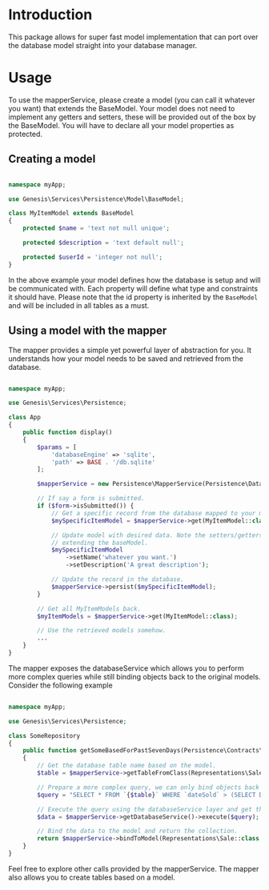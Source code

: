 Introduction
============

This package allows for super fast model implementation that can port over the database model straight into your database manager.

Usage
=====

To use the mapperService, please create a model (you can call it whatever you want) that extends the BaseModel. Your model does not need to implement any getters and setters, these will be provided out of the box by the BaseModel. You will have to declare all your model properties as protected.

Creating a model
-----------------

```php

namespace myApp;

use Genesis\Services\Persistence\Model\BaseModel;

class MyItemModel extends BaseModel
{
    protected $name = 'text not null unique';

    protected $description = 'text default null';

    protected $userId = 'integer not null';
}

```

In the above example your model defines how the database is setup and will be communicated with. Each property will define what type and constraints it should have. Please note that the id property is inherited by the `BaseModel` and will be included in all tables as a must.

Using a model with the mapper
-----------------------------

The mapper provides a simple yet powerful layer of abstraction for you. It understands how your model needs to be saved and retrieved from the database.

```php

namespace myApp;

use Genesis\Services\Persistence;

class App
{
    public function display()
    {
        $params = [
            'databaseEngine' => 'sqlite',
            'path' => BASE . '/db.sqlite'
        ];

        $mapperService = new Persistence\MapperService(Persistence\DatabaseService($params));

        // If say a form is submitted.
        if ($form->isSubmitted()) {
            // Get a specific record from the database mapped to your model object.
            $mySpecificItemModel = $mapperService->get(MyItemModel::class, ['id' => $form->get('item_id')]);

            // Update model with desired data. Note the setters/getters are provided out of the box by just
            // extending the baseModel.
            $mySpecificItemModel
                ->setName('whatever you want.')
                ->setDescription('A great description');

            // Update the record in the database.
            $mapperService->persist($mySpecificItemModel);
        }

        // Get all MyItemModels back.
        $myItemModels = $mapperService->get(MyItemModel::class);

        // Use the retrieved models somehow.
        ...
    }
}

```

The mapper exposes the databaseService which allows you to perform more complex queries while still binding objects back to the original models. Consider the following example

```php

namespace myApp;

use Genesis\Services\Persistence;

class SomeRepository
{
    public function getSomeBasedForPastSevenDays(Persistence\Contracts\MapperService $mapperService)
    {
        // Get the database table name based on the model.
        $table = $mapperService->getTableFromClass(Representations\Sale::class);

        // Prepare a more complex query, we can only bind objects back if we have all columns corresponding to the model.
        $query = "SELECT * FROM `{$table}` WHERE `dateSold` > (SELECT DATETIME('now', '-7 day')) AND `userId` = {$userId}";

        // Execute the query using the databaseService layer and get the data back.
        $data = $mapperService->getDatabaseService()->execute($query);

        // Bind the data to the model and return the collection.
        return $mapperService->bindToModel(Representations\Sale::class, $data);   
    }
}

```

Feel free to explore other calls provided by the mapperService. The mapper also allows you to create tables based on a model.